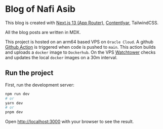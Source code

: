 # Blog of Nafi Asib

This blog is created with [Next.js 13 (App Router)](https://nextjs.org/docs/app), [Contentlyar](https://contentlayer.dev/docs/environments/nextjs-dcf8e39e), TailwindCSS.

All the blog posts are written in MDX.

This project is hosted on an arm64 based VPS on `Oracle Cloud`. A github [Github Action](https://github.com/features/actions) is triggered when code is pushed to `main`. This action builds and uploads a `docker` image to `Dockerhub`. On the VPS [Watchtower](https://github.com/containrrr/watchtower) checks and updates the local `docker` images on a 30m interval.

## Run the project

First, run the development server:

```bash
npm run dev
# or
yarn dev
# or
pnpm dev
```


Open [http://localhost:3000](http://localhost:3000) with your browser to see the result.


